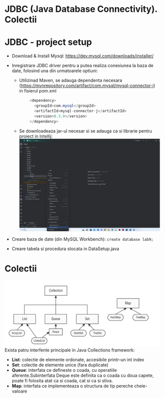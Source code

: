 # JDBC (Java Database Connectivity). Colectii

# JDBC - project setup
* Download & Install Mysql: https://dev.mysql.com/downloads/installer/
* Inregistrare JDBC driver pentru a putea realiza conexiunea la baza de date, folosind una din urmatoarele optiuni:
  * Utilizinad Maven, se adauga dependenta necesara (https://mvnrepository.com/artifact/com.mysql/mysql-connector-j) in fisierul pom.xml
  ```java
          <dependency>
            <groupId>com.mysql</groupId>
            <artifactId>mysql-connector-j</artifactId>
            <version>8.3.0</version>
          </dependency>
  ```
  
  * Se downloadeaza jar-ul necesar si se adauga ca si librarie pentru proiect in Intellij:
![Add_mysql_connector_as_library.png](Add_mysql_connector_as_library.png)
* Creare baza de date (din MySQL Workbench): `create database lab9;`
* Creare tabela si procedura stocata in DataSetup.java


# Colectii

![Colectii.png](Colectii.png)
Exista patru interfente principale in Java Collections framework:
* **List**: colectie de elemente ordonate, accesibile printr-un int index 
* **Set**: colectie de elemente unice (fara duplicate)
* **Queue**: interfata ce defineste o coada, cu operatiile aferente.Subinterfata Deque este definita ca o coada cu doua capete, poate fi folosita atat ca si coada, cat si ca si stiva.
* **Map**: interfata ce implementeaza o structura de tip pereche cheie-valoare



